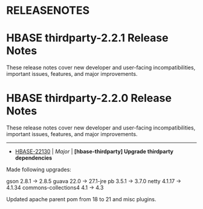 # RELEASENOTES

<!---
# Licensed to the Apache Software Foundation (ASF) under one
# or more contributor license agreements.  See the NOTICE file
# distributed with this work for additional information
# regarding copyright ownership.  The ASF licenses this file
# to you under the Apache License, Version 2.0 (the
# "License"); you may not use this file except in compliance
# with the License.  You may obtain a copy of the License at
#
#     http://www.apache.org/licenses/LICENSE-2.0
#
# Unless required by applicable law or agreed to in writing, software
# distributed under the License is distributed on an "AS IS" BASIS,
# WITHOUT WARRANTIES OR CONDITIONS OF ANY KIND, either express or implied.
# See the License for the specific language governing permissions and
# limitations under the License.



CHANGES.md and RELEASENOTES.md were generated using yetus releasedocmaker.

First make sure what is in JIRA agrees with what is in git and vice-versa.
Thirdparty version numbers are of the form thirdparty-x.y.z.

Then run the hbase script that updates CHANGES and RELEASENOTES. E.g.

 $  source ../hbase.git/dev-support/create-release/release-util.sh; update_releasenotes . thirdparty-2.2.0

The 'pwd' argument says where the thirdparty files to edit are and the
last argument is the version to search JIRA with.

DO NOT REMOVE THIS MARKER; FOR INTERPOLATING RNS!-->
# HBASE  thirdparty-2.2.1 Release Notes

These release notes cover new developer and user-facing incompatibilities, important issues, features, and major improvements.

# HBASE  thirdparty-2.2.0 Release Notes

These release notes cover new developer and user-facing incompatibilities, important issues, features, and major improvements.


---

* [HBASE-22130](https://issues.apache.org/jira/browse/HBASE-22130) | *Major* | **[hbase-thirdparty] Upgrade thirdparty dependencies**

Made following upgrades:

gson 2.8.1 -\> 2.8.5
guava 22.0 -\> 27.1-jre
pb 3.5.1 -\> 3.7.0
netty 4.1.17 -\> 4.1.34
commons-collections4 4.1 -\> 4.3

Updated apache parent pom from 18 to 21 and misc plugins.



